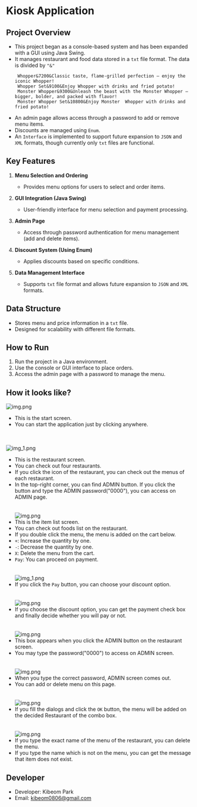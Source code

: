 # Kiosk Application

## Project Overview
- This project began as a console-based system and has been expanded with a GUI using Java Swing.
- It manages restaurant and food data stored in a `txt` file format. The data is divided by `"&"`
   ```
    Whopper&7200&Classic taste, flame-grilled perfection – enjoy the iconic Whopper!
    Whopper Set&9100&Enjoy Whopper with drinks and fried potato!
    Monster Whopper&9300&Unleash the beast with the Monster Whopper – bigger, bolder, and packed with flavor!
    Monster Whopper Set&10800&Enjoy Monster  Whopper with drinks and fried potato!
   ```
- An admin page allows access through a password to add or remove menu items.
- Discounts are managed using `Enum`.
- An `Interface` is implemented to support future expansion to `JSON` and `XML` formats, though currently only `txt` files are functional.

## Key Features
1. **Menu Selection and Ordering**
    - Provides menu options for users to select and order items.

2. **GUI Integration (Java Swing)**
    - User-friendly interface for menu selection and payment processing.

3. **Admin Page**
    - Access through password authentication for menu management (add and delete items).

4. **Discount System (Using Enum)**
    - Applies discounts based on specific conditions.

5. **Data Management Interface**
    - Supports `txt` file format and allows future expansion to `JSON` and `XML` formats.


## Data Structure
- Stores menu and price information in a `txt` file.
- Designed for scalability with different file formats.

## How to Run
1. Run the project in a Java environment.
2. Use the console or GUI interface to place orders.
3. Access the admin page with a password to manage the menu.

## How it looks like?
![img.png](assets/image/startScreen.png)
- This is the start screen.
- You can start the application just by clicking anywhere.
  <br>
  <br>
  <br>

![img_1.png](assets/image/restaurantScreen.png)
- This is the restaurant screen.
- You can check out four restaurants.
- If you click the icon of the restaurant, you can check out the menus of each restaurant.
- In the top-right corner, you can find ADMIN button. If you click the button and type the ADMIN password("0000"), you can access on ADMIN page.
  <br><br><br>
![img.png](assets/itemListScreen/img.png)
- This is the item list screen.
- You can check out foods list on the restaurant.
- If you double click the menu, the menu is added on the cart below.
- `+`: Increase the quantity by one.
- `-`: Decrease the quantity by one.
- `X`: Delete the menu from the cart.
- `Pay`: You can proceed on payment.
<br><br><br>
![img_1.png](assets/discountCombobox/img_1.png)
- If you click the `Pay` button, you can choose your discount option.
  <br><br><br>
![img.png](assets/paymentProceed/img.png)
- If you choose the discount option, you can get the payment check box and finally decide whether you will pay or not.
  <br><br><br>
![img.png](assets/adminPW/img.png)
- This box appears when you click the ADMIN button on the restaurant screen.
- You may type the password("0000") to access on ADMIN screen.
  <br><br><br>
![img.png](assets/adminScreen/img.png)
- When you type the correct password, ADMIN screen comes out.
- You can add or delete menu on this page.
  <br><br><br>
![img.png](assets/addMenu/img.png)
- If you fill the dialogs and click the `OK` button, the menu will be added on the decided Restaurant of the combo box.
  <br><br><br>
![img.png](assets/deleteMenu/img.png)
- If you type the exact name of the menu of the restaurant, you can delete the menu.
- If you type the name which is not on the menu, you can get the message that item does not exist.

## Developer
- Developer: Kibeom Park
- Email: kibeom0806@gmail.com


